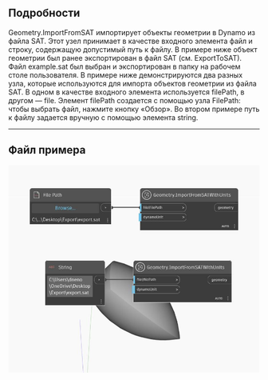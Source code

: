 ## Подробности
Geometry.ImportFromSAT импортирует объекты геометрии в Dynamo из файла SAT. Этот узел принимает в качестве входного элемента файл и строку, содержащую допустимый путь к файлу. В примере ниже объект геометрии был ранее экспортирован в файл SAT (см. ExportToSAT). Файл example.sat был выбран и экспортирован в папку на рабочем столе пользователя. В примере ниже демонстрируются два разных узла, которые используются для импорта объектов геометрии из файла SAT. В одном в качестве входного элемента используется filePath, в другом — file. Элемент filePath создается с помощью узла FilePath: чтобы выбрать файл, нажмите кнопку «Обзор». Во втором примере путь к файлу задается вручную с помощью элемента string.
___
## Файл примера

![ImportFromSAT (file)](./Autodesk.DesignScript.Geometry.Geometry.ImportFromSAT(file)_img.jpg)

